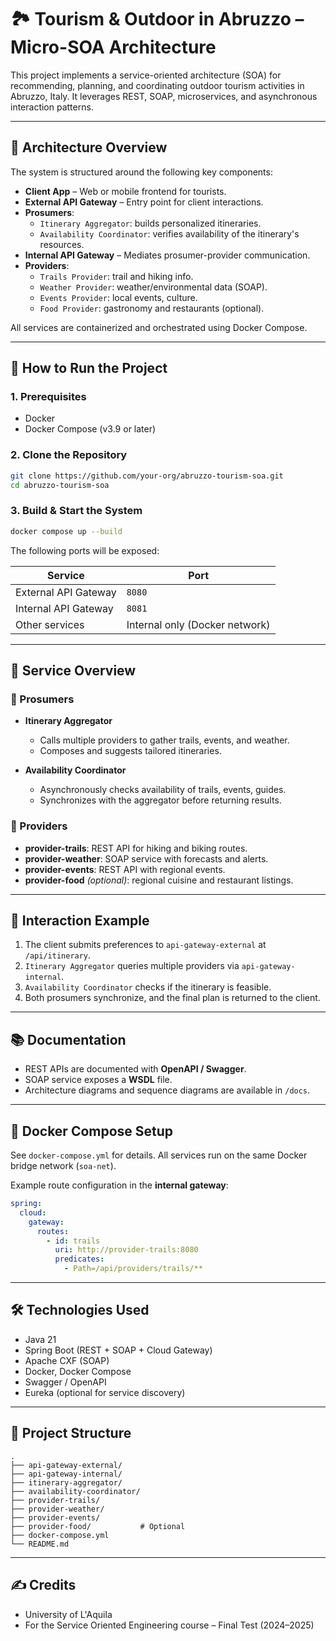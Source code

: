 # 🏞️ Tourism & Outdoor in Abruzzo – Micro-SOA Architecture

This project implements a service-oriented architecture (SOA) for recommending, planning, and coordinating outdoor tourism activities in Abruzzo, Italy. It leverages REST, SOAP, microservices, and asynchronous interaction patterns.

---

## 🧱 Architecture Overview

The system is structured around the following key components:

- **Client App** – Web or mobile frontend for tourists.
- **External API Gateway** – Entry point for client interactions.
- **Prosumers**:
  - `Itinerary Aggregator`: builds personalized itineraries.
  - `Availability Coordinator`: verifies availability of the itinerary's resources.
- **Internal API Gateway** – Mediates prosumer-provider communication.
- **Providers**:
  - `Trails Provider`: trail and hiking info.
  - `Weather Provider`: weather/environmental data (SOAP).
  - `Events Provider`: local events, culture.
  - `Food Provider`: gastronomy and restaurants (optional).

All services are containerized and orchestrated using Docker Compose.

---

## 🚀 How to Run the Project

### 1. Prerequisites

- Docker
- Docker Compose (v3.9 or later)

### 2. Clone the Repository

```bash
git clone https://github.com/your-org/abruzzo-tourism-soa.git
cd abruzzo-tourism-soa
```

### 3. Build & Start the System

```bash
docker compose up --build
```

The following ports will be exposed:

| Service              | Port                           |
| -------------------- | ------------------------------ |
| External API Gateway | `8080`                         |
| Internal API Gateway | `8081`                         |
| Other services       | Internal only (Docker network) |

---

## 📌 Service Overview

### 🔁 Prosumers

- **Itinerary Aggregator**
  
  - Calls multiple providers to gather trails, events, and weather.
  - Composes and suggests tailored itineraries.

- **Availability Coordinator**
  
  - Asynchronously checks availability of trails, events, guides.
  - Synchronizes with the aggregator before returning results.

### 📡 Providers

- **provider-trails**: REST API for hiking and biking routes.
- **provider-weather**: SOAP service with forecasts and alerts.
- **provider-events**: REST API with regional events.
- **provider-food** *(optional)*: regional cuisine and restaurant listings.

---

## 🧭 Interaction Example

1. The client submits preferences to `api-gateway-external` at `/api/itinerary`.
2. `Itinerary Aggregator` queries multiple providers via `api-gateway-internal`.
3. `Availability Coordinator` checks if the itinerary is feasible.
4. Both prosumers synchronize, and the final plan is returned to the client.

---

## 📚 Documentation

- REST APIs are documented with **OpenAPI / Swagger**.
- SOAP service exposes a **WSDL** file.
- Architecture diagrams and sequence diagrams are available in `/docs`.

---

## 🐳 Docker Compose Setup

See `docker-compose.yml` for details. All services run on the same Docker bridge network (`soa-net`).

Example route configuration in the **internal gateway**:

```yaml
spring:
  cloud:
    gateway:
      routes:
        - id: trails
          uri: http://provider-trails:8080
          predicates:
            - Path=/api/providers/trails/**
```

---

## 🛠️ Technologies Used

- Java 21
- Spring Boot (REST + SOAP + Cloud Gateway)
- Apache CXF (SOAP)
- Docker, Docker Compose
- Swagger / OpenAPI
- Eureka (optional for service discovery)

---

## 📁 Project Structure

```
.
├── api-gateway-external/
├── api-gateway-internal/
├── itinerary-aggregator/
├── availability-coordinator/
├── provider-trails/
├── provider-weather/
├── provider-events/
├── provider-food/           # Optional
├── docker-compose.yml
└── README.md
```

---

## ✍️ Credits

- University of L'Aquila
- For the Service Oriented Engineering course – Final Test (2024–2025)
